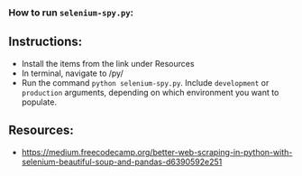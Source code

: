 ### How to run `selenium-spy.py`:

## Instructions:
- Install the items from the link under Resources
- In terminal, navigate to /py/
- Run the command `python selenium-spy.py`.  Include `development` or `production` arguments, depending on which environment you want to populate.

## Resources: 
- https://medium.freecodecamp.org/better-web-scraping-in-python-with-selenium-beautiful-soup-and-pandas-d6390592e251

